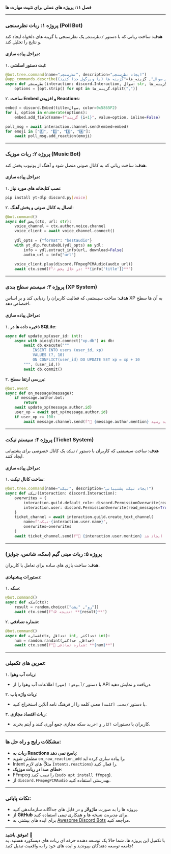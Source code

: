 **فصل ۱۱: پروژه های عملی برای تثبیت مهارت ها**  

---

### **پروژه ۱: ربات نظرسنجی (Poll Bot)**  
**هدف**: ساخت رباتی که با دستور `/نظرسنجی` یک نظرسنجی با گزینه های دلخواه ایجاد کند و نتایج را تحلیل کند.  

#### **مراحل پیاده سازی**:  
۱. **ثبت دستور اسلشی**:  

```python
@bot.tree.command(name="نظرسنجی", description="ایجاد نظرسنجی")
@app_commands.describe(سوال="متن سوال", گزینه_ها="گزینه ها (با ویرگول جدا کنید)")
async def نظرسنجی(interaction: discord.Interaction, سوال: str, گزینه_ها: str):
    options = [opt.strip() for opt in گزینه_ها.split(",")]
```  

۲. **ساخت Embed و افزودن Reactions**:  

```python
embed = discord.Embed(title=سوال, color=0x5865F2)
for i, option in enumerate(options):
    embed.add_field(name=f"گزینه {i+1}", value=option, inline=False)

poll_msg = await interaction.channel.send(embed=embed)
for emoji in ["1️⃣", "2️⃣", "3️⃣", "4️⃣"]:
    await poll_msg.add_reaction(emoji)
```  

---

### **پروژه ۲: ربات موزیک (Music Bot)**  
**هدف**: ساخت رباتی که به کانال صوتی متصل شود و آهنگ از یوتیوب پخش کند.  

#### **مراحل پیاده سازی**:  
۱. **نصب کتابخانه های مورد نیاز**:  
```bash
pip install yt-dlp discord.py[voice]
```  

۲. **اتصال به کانال صوتی و پخش آهنگ**:  

```python
@bot.command()
async def پخش(ctx, url: str):
    voice_channel = ctx.author.voice.channel
    voice_client = await voice_channel.connect()
    
    ydl_opts = {"format": "bestaudio"}
    with yt_dlp.YoutubeDL(ydl_opts) as ydl:
        info = ydl.extract_info(url, download=False)
        audio_url = info["url"]
        
    voice_client.play(discord.FFmpegPCMAudio(audio_url))
    await ctx.send(f"🎶 در حال پخش: **{info['title']}**")
```  

---

### **پروژه ۳: سیستم سطح بندی (XP System)**  
**هدف**: ساخت سیستمی که فعالیت کاربران را ردیابی کند و بر اساس XP به آن ها سطح اختصاص دهد.  

#### **مراحل پیاده سازی**:  
۱. **ذخیره داده ها در SQLite**:  
```python
async def update_xp(user_id: int):
    async with aiosqlite.connect("xp.db") as db:
        await db.execute("""
            INSERT INTO users (user_id, xp) 
            VALUES (?, 10)
            ON CONFLICT(user_id) DO UPDATE SET xp = xp + 10
        """, (user_id,))
        await db.commit()
```  

۲. **بررسی ارتقا سطح**:  

```python
@bot.event
async def on_message(message):
    if message.author.bot:
        return
    await update_xp(message.author.id)
    user_xp = await get_xp(message.author.id)
    if user_xp >= 100:
        await message.channel.send(f"🎉 {message.author.mention} به سطح جدید رسید!")
```  

---

### **پروژه ۴: سیستم تیکت (Ticket System)**  
**هدف**: ساخت سیستمی که کاربران با دستور `/تیکت` یک کانال خصوصی برای پشتیبانی ایجاد کنند.  

#### **مراحل پیاده سازی**:  
۱. **ساخت کانال تیکت**:  

```python
@bot.tree.command(name="تیکت", description="ایجاد تیکت پشتیبانی")
async def تیکت(interaction: discord.Interaction):
    overwrites = {
        interaction.guild.default_role: discord.PermissionOverwrite(read_messages=False),
        interaction.user: discord.PermissionOverwrite(read_messages=True)
    }
    ticket_channel = await interaction.guild.create_text_channel(
        name=f"تیکت-{interaction.user.name}",
        overwrites=overwrites
    )
    await ticket_channel.send(f"📩 {interaction.user.mention} تیکت شما ایجاد شد!")
```  

---

### **پروژه ۵: ربات مینی گیم (سکه، شانس، جوایز)**  
**هدف**: ساخت بازی های ساده برای تعامل با کاربران.  

#### **دستورات پیشنهادی**:  
۱. **سکه**:  

```python
@bot.command()
async def سکه(ctx):
    result = random.choice(["رو", "پشت"])
    await ctx.send(f"🪙 نتیجه: **{result}**")
```  

۲. **شماره تصادفی**:  

```python
@bot.command()
async def شماره(ctx, حداقل: int, حداکثر: int):
    num = random.randint(حداقل, حداکثر)
    await ctx.send(f"🎲 شماره تصادفی: **{num}**")
```  

---

### **تمرین های تکمیلی**:  
۱. **ربات آب وهوا**:  
- با دستور `/آبوهوا [شهر]` اطلاعات آب وهوا را از API دریافت و نمایش دهید.  

۲. **ربات واژه یاب**:  
- با دستور `/معنی [کلمه]` معنی کلمه را از فرهنگ نامه آنلاین استخراج کنید.  

۳. **ربات اقتصاد مجازی**:  
- کاربران با دستورات `!کار` و `!خرید` سکه مجازی جمع آوری کنند و آیتم بخرند.  

---

### **مشکلات رایج و راه حل ها**:  
- **ربات به Reactions پاسخ نمی دهد**:  
- مطمئن شوید `on_raw_reaction_add` را پیاده سازی کرده اید.  
- Intent های لازم (مثلاً `Intents.reactions`) را فعال کنید.  
- **خطای صدا در ربات موزیک**:  
- FFmpeg را نصب کنید (`sudo apt install ffmpeg`).  
- از `discord.FFmpegPCMAudio` بهدرستی استفاده کنید.  

---

### **نکات پایانی**:  
- پروژه ها را به صورت **ماژولار** و در فایل های جداگانه سازماندهی کنید.  
- از **GitHub** برای مدیریت نسخه ها و همکاری تیمی استفاده کنید.  
- برای ایده های بیشتر، به [Awesome Discord Bots](https://github.com/meew0/discord-bot-best-practices) مراجعه کنید.  

--- 

**موفق باشید!** 🚀  
با تکمیل این پروژه ها، شما حالا یک توسعه دهنده حرفه ای ربات های دیسکورد هستید. به جامعه توسعه دهندگان بپیوندید و ایده های خود را به واقعیت تبدیل کنید!